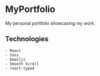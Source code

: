 # MyPortfolio
My personal portfolio showcasing my work.


## Technologies
    - React
    - Sass
    - Emailjs
    - Smooth Scroll
    - react-typed